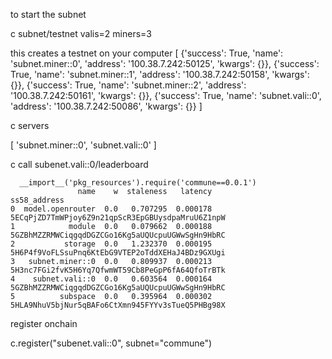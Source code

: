 to start the subnet


c subnet/testnet valis=2 miners=3

this creates a testnet on your computer 
[
    {'success': True, 'name': 'subnet.miner::0', 'address': '100.38.7.242:50125', 'kwargs': {}},
    {'success': True, 'name': 'subnet.miner::1', 'address': '100.38.7.242:50158', 'kwargs': {}},
    {'success': True, 'name': 'subnet.miner::2', 'address': '100.38.7.242:50161', 'kwargs': {}},
    {'success': True, 'name': 'subnet.vali::0', 'address': '100.38.7.242:50086', 'kwargs': {}}
]


c servers

[
    'subnet.miner::0',
    'subnet.vali::0'
]


c call subenet.vali::0/leaderboard

```
  __import__('pkg_resources').require('commune==0.0.1')
               name    w  staleness   latency                                      ss58_address
0  model.openrouter  0.0   0.707295  0.000178  5ECqPjZD7TmWPjoy6Z9n21qpScR3EpGBUysdpaMruU6Z1npW
1            module  0.0   0.079662  0.000188  5GZBhMZZRMWCiqgqdDGZCGo16Kg5aUQUcpuUGWwSgHn9HbRC
2           storage  0.0   1.232370  0.000195  5H6P4f9VoFLSsuPnq6KtEbG9VTEP2oTddXEHaJ4BDz9GXUgi
3   subnet.miner::0  0.0   0.809937  0.000213  5H3nc7FGi2fvK5H6Yq7QfwmWT59Cb8PeGpP6fA64QfoTrBTk
4    subnet.vali::0  0.0   0.603564  0.000164  5GZBhMZZRMWCiqgqdDGZCGo16Kg5aUQUcpuUGWwSgHn9HbRC
5          subspace  0.0   0.395964  0.000302  5HLA9NhuV5bjNur5qBAFo6CtXmn945FYYv3sTueQ5PHBg98X

```

register onchain 

c.register("subenet.vali::0", subnet="commune")


